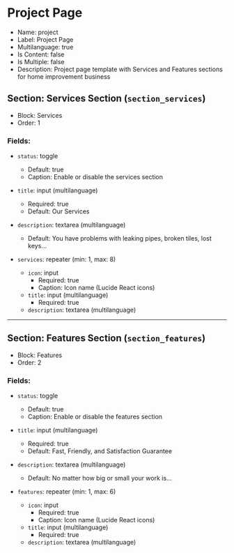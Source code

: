 # Project Page

- Name: project  
- Label: Project Page  
- Multilanguage: true  
- Is Content: false  
- Is Multiple: false  
- Description: Project page template with Services and Features sections for home improvement business

## Section: Services Section (`section_services`)
- Block: Services  
- Order: 1  

### Fields:
- `status`: toggle  
  - Default: true  
  - Caption: Enable or disable the services section  

- `title`: input (multilanguage)  
  - Required: true  
  - Default: Our Services  

- `description`: textarea (multilanguage)  
  - Default: You have problems with leaking pipes, broken tiles, lost keys...

- `services`: repeater (min: 1, max: 8)  
  - `icon`: input  
    - Required: true  
    - Caption: Icon name (Lucide React icons)  
  - `title`: input (multilanguage)  
    - Required: true  
  - `description`: textarea (multilanguage)

---

## Section: Features Section (`section_features`)
- Block: Features  
- Order: 2  

### Fields:
- `status`: toggle  
  - Default: true  
  - Caption: Enable or disable the features section  

- `title`: input (multilanguage)  
  - Required: true  
  - Default: Fast, Friendly, and Satisfaction Guarantee  

- `description`: textarea (multilanguage)  
  - Default: No matter how big or small your work is...

- `features`: repeater (min: 1, max: 6)  
  - `icon`: input  
    - Required: true  
    - Caption: Icon name (Lucide React icons)  
  - `title`: input (multilanguage)  
    - Required: true  
  - `description`: textarea (multilanguage)
